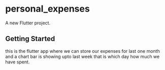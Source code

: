 # personal_expenses

A new Flutter project.

## Getting Started

this is the flutter app where we can store our expenses for last one month and a chart bar is showing upto last week that is which day how much we have spent.
